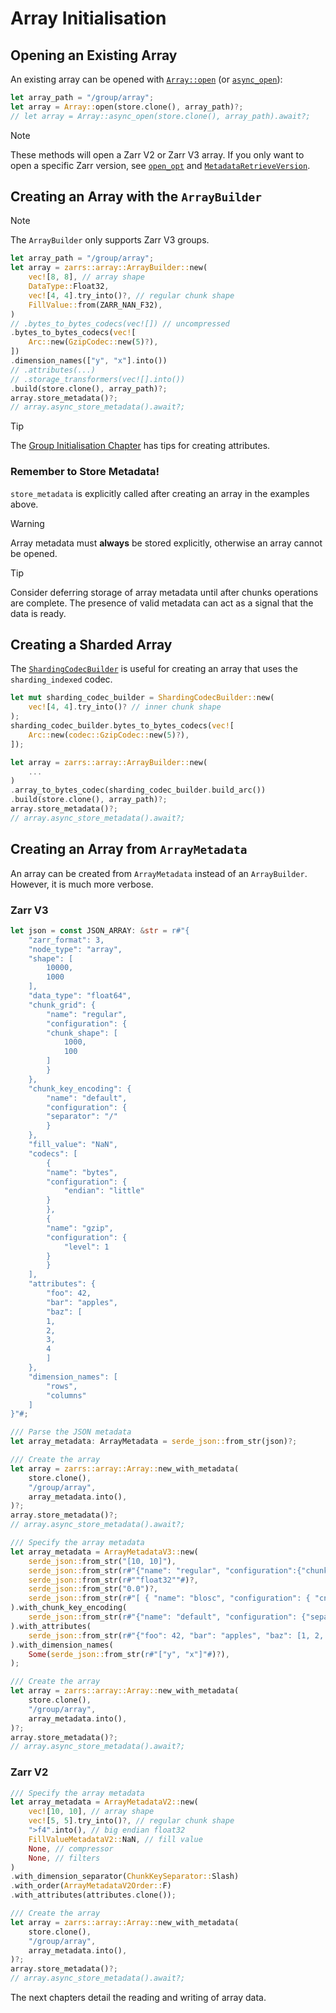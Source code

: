 # Array Initialisation

## Opening an Existing Array

An existing array can be opened with [`Array::open`](https://docs.rs/zarrs/latest/zarrs/array/struct.Array.html#method.open) (or [`async_open`](https://docs.rs/zarrs/latest/zarrs/array/struct.Array.html#method.async_open)):
```rs
let array_path = "/group/array";
let array = Array::open(store.clone(), array_path)?;
// let array = Array::async_open(store.clone(), array_path).await?;
```

> [!NOTE]
> These methods will open a Zarr V2 or Zarr V3 array.
> If you only want to open a specific Zarr version, see [`open_opt`](https://docs.rs/zarrs/latest/zarrs/array/struct.Array.html#method.open_opt) and [`MetadataRetrieveVersion`](https://docs.rs/zarrs/latest/zarrs/config/enum.MetadataRetrieveVersion.html).

## Creating an Array with the `ArrayBuilder`

> [!NOTE]
> The `ArrayBuilder` only supports Zarr V3 groups.

```rs
let array_path = "/group/array";
let array = zarrs::array::ArrayBuilder::new(
    vec![8, 8], // array shape
    DataType::Float32,
    vec![4, 4].try_into()?, // regular chunk shape
    FillValue::from(ZARR_NAN_F32),
)
// .bytes_to_bytes_codecs(vec![]) // uncompressed
.bytes_to_bytes_codecs(vec![
    Arc::new(GzipCodec::new(5)?),
])
.dimension_names(["y", "x"].into())
// .attributes(...)
// .storage_transformers(vec![].into())
.build(store.clone(), array_path)?;
array.store_metadata()?;
// array.async_store_metadata().await?;
```

> [!TIP]
> The [Group Initialisation Chapter](./group_init.md) has tips for creating attributes.


### Remember to Store Metadata!
`store_metadata` is explicitly called after creating an array in the examples above.

> [!WARNING]
> Array metadata must **always** be stored explicitly, otherwise an array cannot be opened.

> [!TIP]
> Consider deferring storage of array metadata until after chunks operations are complete.
> The presence of valid metadata can act as a signal that the data is ready.

## Creating a Sharded Array

The [`ShardingCodecBuilder`](https://docs.rs/zarrs/latest/zarrs/array/codec/array_to_bytes/sharding/struct.ShardingCodecBuilder.html) is useful for creating an array that uses the `sharding_indexed` codec.

```rs
let mut sharding_codec_builder = ShardingCodecBuilder::new(
    vec![4, 4].try_into()? // inner chunk shape
);
sharding_codec_builder.bytes_to_bytes_codecs(vec![
    Arc::new(codec::GzipCodec::new(5)?),
]);

let array = zarrs::array::ArrayBuilder::new(
    ...
)
.array_to_bytes_codec(sharding_codec_builder.build_arc())
.build(store.clone(), array_path)?;
array.store_metadata()?;
// array.async_store_metadata().await?;
```

## Creating an Array from `ArrayMetadata`

An array can be created from `ArrayMetadata` instead of an `ArrayBuilder`.
However, it is much more verbose.

### Zarr V3

```rs
let json = const JSON_ARRAY: &str = r#"{
    "zarr_format": 3,
    "node_type": "array",
    "shape": [
        10000,
        1000
    ],
    "data_type": "float64",
    "chunk_grid": {
        "name": "regular",
        "configuration": {
        "chunk_shape": [
            1000,
            100
        ]
        }
    },
    "chunk_key_encoding": {
        "name": "default",
        "configuration": {
        "separator": "/"
        }
    },
    "fill_value": "NaN",
    "codecs": [
        {
        "name": "bytes",
        "configuration": {
            "endian": "little"
        }
        },
        {
        "name": "gzip",
        "configuration": {
            "level": 1
        }
        }
    ],
    "attributes": {
        "foo": 42,
        "bar": "apples",
        "baz": [
        1,
        2,
        3,
        4
        ]
    },
    "dimension_names": [
        "rows",
        "columns"
    ]
}"#;

/// Parse the JSON metadata
let array_metadata: ArrayMetadata = serde_json::from_str(json)?;

/// Create the array
let array = zarrs::array::Array::new_with_metadata(
    store.clone(),
    "/group/array",
    array_metadata.into(),
)?;
array.store_metadata()?;
// array.async_store_metadata().await?;
```


```rs
/// Specify the array metadata
let array_metadata = ArrayMetadataV3::new(
    serde_json::from_str("[10, 10]"),
    serde_json::from_str(r#"{"name": "regular", "configuration":{"chunk_shape": [5, 5]}}"#)?,
    serde_json::from_str(r#""float32""#)?,
    serde_json::from_str("0.0")?,
    serde_json::from_str(r#"[ { "name": "blosc", "configuration": { "cname": "blosclz", "clevel": 9, "shuffle": "bitshuffle", "typesize": 2, "blocksize": 0 } } ]"#)?,
).with_chunk_key_encoding(
    serde_json::from_str(r#"{"name": "default", "configuration": {"separator": "/"}}"#)?,
).with_attributes(
    serde_json::from_str(r#"{"foo": 42, "bar": "apples", "baz": [1, 2, 3, 4]}"#)?,
).with_dimension_names(
    Some(serde_json::from_str(r#"["y", "x"]"#)?),
);

/// Create the array
let array = zarrs::array::Array::new_with_metadata(
    store.clone(),
    "/group/array",
    array_metadata.into(),
)?;
array.store_metadata()?;
// array.async_store_metadata().await?;
```

### Zarr V2

```rs
/// Specify the array metadata
let array_metadata = ArrayMetadataV2::new(
    vec![10, 10], // array shape
    vec![5, 5].try_into()?, // regular chunk shape
    ">f4".into(), // big endian float32
    FillValueMetadataV2::NaN, // fill value
    None, // compressor
    None, // filters
)
.with_dimension_separator(ChunkKeySeparator::Slash)
.with_order(ArrayMetadataV2Order::F)
.with_attributes(attributes.clone());

/// Create the array
let array = zarrs::array::Array::new_with_metadata(
    store.clone(),
    "/group/array",
    array_metadata.into(),
)?;
array.store_metadata()?;
// array.async_store_metadata().await?;
```

The next chapters detail the reading and writing of array data.
